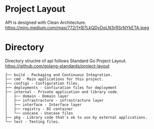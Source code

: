 # Project Layout
API is designed with Clean Architecture.  
https://miro.medium.com/max/772/1*B7LkQDyDqLN3rRSrNYkETA.jpeg

# Directory
Directory structre of api follows Standard Go Project Layout.  
https://github.com/golang-standards/project-layout

```
├── build - Packaging and Continuous Integration.
├── cmd - Main applications for this project.
├── configs - Configuration files.
├── deployments - Confiuration files for deployment
├── internal - Private application and library code.
│   ├── domain - Domain layer
│   ├── infrastracture - infrastracture layer
│   ├── interface - Interface layer
│   ├── registry - DI container
│   └── usecase - Usecase files
├── pkg - Library code that's ok to use by external applications.
└── test - Testing files. 
```